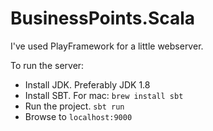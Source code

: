 # BusinessPoints.Scala

I've used PlayFramework for a little webserver.

To run the server:
 - Install JDK. Preferably JDK 1.8
 - Install SBT. For mac: `brew install sbt`
 - Run the project. `sbt run`
 - Browse to `localhost:9000`